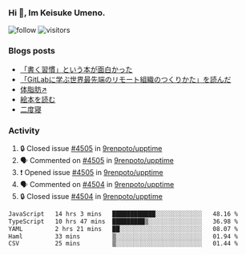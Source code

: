 ### Hi 👋, Im Keisuke Umeno.

<!--
**9renpoto/9renpoto** is a ✨ _special_ ✨ repository because its `README.md` (this file) appears on your GitHub profile.

Here are some ideas to get you started:

- 🔭 I’m currently working on ...
- 🌱 I’m currently learning ...
- 👯 I’m looking to collaborate on ...
- 🤔 I’m looking for help with ...
- 💬 Ask me about ...
- 📫 How to reach me: ...
- 😄 Pronouns: ...
- ⚡ Fun fact: ...
-->

![follow](https://img.shields.io/github/followers/9renpoto?label=Follow&style=social)
![visitors](https://komarev.com/ghpvc/?username=9renpoto&label=Profile%20views&color=0e75b6&style=flat)

### Blogs posts

<!-- BLOG-POST-LIST:START -->
- [「書く習慣」という本が面白かった](https://9renpoto.win/entry/2024/11/11/leave_a_feeling_sad)
- [「GitLabに学ぶ世界最先端のリモート組織のつくりかた」を読んだ](https://9renpoto.win/entry/2024/09/10/remote_organization)
- [体脂肪↗](https://9renpoto.win/entry/2024/08/12/gaining_fat)
- [絵本を読む](https://9renpoto.win/entry/2024/07/26/picture_book)
- [二度寝](https://9renpoto.win/entry/2024/07/18/going_back_to_sleep)
<!-- BLOG-POST-LIST:END -->

### Activity

<!--START_SECTION:activity-->
1. 🔒 Closed issue [#4505](https://github.com/9renpoto/upptime/issues/4505) in [9renpoto/upptime](https://github.com/9renpoto/upptime)
2. 🗣 Commented on [#4505](https://github.com/9renpoto/upptime/issues/4505#issuecomment-2507192358) in [9renpoto/upptime](https://github.com/9renpoto/upptime)
3. ❗ Opened issue [#4505](https://github.com/9renpoto/upptime/issues/4505) in [9renpoto/upptime](https://github.com/9renpoto/upptime)
4. 🗣 Commented on [#4504](https://github.com/9renpoto/upptime/issues/4504#issuecomment-2507168755) in [9renpoto/upptime](https://github.com/9renpoto/upptime)
5. 🔒 Closed issue [#4504](https://github.com/9renpoto/upptime/issues/4504) in [9renpoto/upptime](https://github.com/9renpoto/upptime)
<!--END_SECTION:activity-->

<!--START_SECTION:waka-->

```txt
JavaScript   14 hrs 3 mins   ████████████░░░░░░░░░░░░░   48.16 %
TypeScript   10 hrs 47 mins  █████████▒░░░░░░░░░░░░░░░   36.98 %
YAML         2 hrs 21 mins   ██░░░░░░░░░░░░░░░░░░░░░░░   08.07 %
Haml         33 mins         ▒░░░░░░░░░░░░░░░░░░░░░░░░   01.94 %
CSV          25 mins         ▒░░░░░░░░░░░░░░░░░░░░░░░░   01.44 %
```

<!--END_SECTION:waka-->
